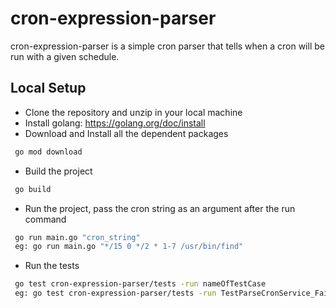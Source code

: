 # cron-expression-parser

cron-expression-parser is a simple cron parser that tells when a cron will be run with a given schedule.

## Local Setup
* Clone the repository and unzip in your local machine
* Install golang: https://golang.org/doc/install
* Download and Install all the dependent packages
```bash
 go mod download
```
* Build the project
```bash
 go build
```
* Run the project, pass the cron string as an argument after the run command
```bash
 go run main.go "cron_string"
 eg: go run main.go "*/15 0 */2 * 1-7 /usr/bin/find"
```
* Run the tests
```bash
 go test cron-expression-parser/tests -run nameOfTestCase
 eg: go test cron-expression-parser/tests -run TestParseCronService_Fail
```
